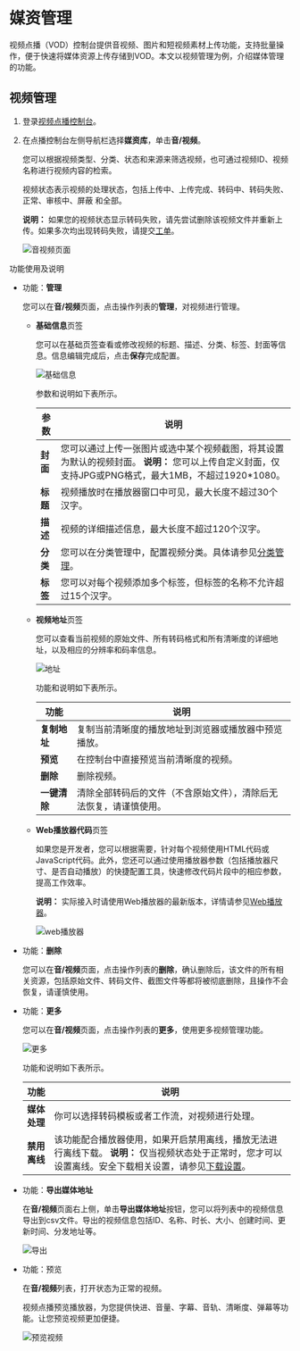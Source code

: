 # 媒资管理

视频点播（VOD）控制台提供音视频、图片和短视频素材上传功能，支持批量操作，便于快速将媒体资源上传存储到VOD。本文以视频管理为例，介绍媒体管理的功能。

## 视频管理

1.  登录[视频点播控制台](https://vod.console.aliyun.com/)。

2.  在点播控制台左侧导航栏选择**媒资库**，单击**音/视频**。

    您可以根据视频类型、分类、状态和来源来筛选视频，也可通过视频ID、视频名称进行视频内容的检索。

    视频状态表示视频的处理状态，包括上传中、上传完成、转码中、转码失败、正常、审核中、屏蔽 和全部。

    **说明：** 如果您的视频状态显示转码失败，请先尝试删除该视频文件并重新上传。如果多次均出现转码失败，请提交[工单](https://selfservice.console.aliyun.com/ticket/createIndex)。

    ![音视频页面](https://static-aliyun-doc.oss-accelerate.aliyuncs.com/assets/img/zh-CN/3744036061/p184462.png)


功能使用及说明

-   功能：**管理**

    您可以在**音/视频**页面，点击操作列表的**管理**，对视频进行管理。

    -   **基础信息**页签

        您可以在基础页签查看或修改视频的标题、描述、分类、标签、封面等信息。信息编辑完成后，点击**保存**完成配置。

        ![基础信息](https://static-aliyun-doc.oss-accelerate.aliyuncs.com/assets/img/zh-CN/3744036061/p184487.png)

        参数和说明如下表所示。

        |参数|说明|
        |--|--|
        |**封面**|您可以通过上传一张图片或选中某个视频截图，将其设置为默认的视频封面。 **说明：** 您可以上传自定义封面，仅支持JPG或PNG格式，最大1MB，不超过1920\*1080。 |
        |**标题**|视频播放时在播放器窗口中可见，最大长度不超过30个汉字。|
        |**描述**|视频的详细描述信息，最大长度不超过120个汉字。|
        |**分类**|您可以在分类管理中，配置视频分类。具体请参见[分类管理](/intl.zh-CN/控制台指南/配置管理/分类管理.md)。|
        |**标签**|您可以对每个视频添加多个标签，但标签的名称不允许超过15个汉字。|

    -   **视频地址**页签

        您可以查看当前视频的原始文件、所有转码格式和所有清晰度的详细地址，以及相应的分辨率和码率信息。

        ![地址](https://static-aliyun-doc.oss-accelerate.aliyuncs.com/assets/img/zh-CN/4744036061/p184490.png)

        功能和说明如下表所示。

        |功能|说明|
        |--|--|
        |**复制地址**|复制当前清晰度的播放地址到浏览器或播放器中预览播放。|
        |**预览**|在控制台中直接预览当前清晰度的视频。|
        |**删除**|删除视频。|
        |**一键清除**|清除全部转码后的文件（不含原始文件），清除后无法恢复，请谨慎使用。|

    -   **Web播放器代码**页签

        如果您是开发者，您可以根据需要，针对每个视频使用HTML代码或JavaScript代码。此外，您还可以通过使用播放器参数（包括播放器尺寸、是否自动播放）的快捷配置工具，快速修改代码片段中的相应参数，提高工作效率。

        **说明：** 实际接入时请使用Web播放器的最新版本，详情请参见[Web播放器](/intl.zh-CN/播放器SDK/Web播放器/产品概述.md)。

        ![web播放器](https://static-aliyun-doc.oss-accelerate.aliyuncs.com/assets/img/zh-CN/4744036061/p184493.png)

-   功能：**删除**

    您可以在**音/视频**页面，点击操作列表的**删除**，确认删除后，该文件的所有相关资源，包括原始文件、转码文件、截图文件等都将被彻底删除，且操作不会恢复，请谨慎使用。

-   功能：**更多**

    您可以在**音/视频**页面，点击操作列表的**更多**，使用更多视频管理功能。

    ![更多](https://static-aliyun-doc.oss-accelerate.aliyuncs.com/assets/img/zh-CN/4744036061/p184528.png)

    功能和说明如下表所示。

    |功能|说明|
    |--|--|
    |**媒体处理**|你可以选择转码模板或者工作流，对视频进行处理。|
    |**禁用离线**|该功能配合播放器使用，如果开启禁用离线，播放无法进行离线下载。 **说明：** 仅当视频状态处于正常时，您才可以设置离线。安全下载相关设置，请参见[下载设置](/intl.zh-CN/控制台指南/域名管理/下载设置.md)。 |

-   功能：**导出媒体地址**

    在**音/视频**页面右上侧，单击**导出媒体地址**按钮，您可以将列表中的视频信息导出到csv文件。导出的视频信息包括ID、名称、时长、大小、创建时间、更新时间、分发地址等。

    ![导出](https://static-aliyun-doc.oss-accelerate.aliyuncs.com/assets/img/zh-CN/4744036061/p184531.png)

-   功能：预览

    在**音/视频**列表，打开状态为正常的视频。

    视频点播预览播放器，为您提供快进、音量、字幕、音轨、清晰度、弹幕等功能。让您预览视频更加便捷。

    ![预览视频](https://static-aliyun-doc.oss-accelerate.aliyuncs.com/assets/img/zh-CN/4744036061/p184532.png)


